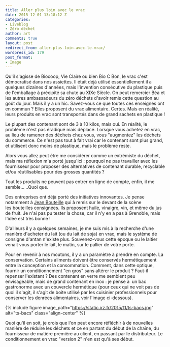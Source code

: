 ```yaml
---
title: Aller plus loin avec le vrac
date: 2015-12-01 13:18:12 Z
categories:
- Liveblog
- Zéro déchet
author: art
comments: true
layout: post
redirect_from: aller-plus-loin-avec-le-vrac/
wordpress_id: 179
post_format:
- Image
---
```


Qu'il s'agisse de Biocoop, Vie Claire ou bien Bio C Bon, le vrac c'est démocratisé dans nos assiettes. Il était déjà utilisé essentiellement il a quelques dizaines d'années, mais l'invention consécutive du plastique puis de l'emballage à précipité sa chute au XIXe Siècle. On peut remercier Béa et les autres ambassadeurs du zéro déchets d'avoir remis cette question au goût du jour. Mais il y a un hic. Savez-vous ce que toutes ces enseignes ont en commun ? Elles proposent du vrac alimentaire. Certes. Mais en réalité, leurs produits en vrac sont transportés dans de grand sachets en plastique !

Le plupart des contenant sont de 3 à 10 kilos, mais oui. En réalité, le problème n'est pas éradiqué mais déplacé. Lorsque vous achetez en vrac, au lieu de ramener des déchets chez vous, vous "augmentez" les déchets du commerce. Ce n'est pas tout à fait vrai car le contenant sont plus grand, et utilisent donc moins de plastique, mais le problème reste.

Alors vous allez peut être me considérer comme un extrémiste du déchet, mais ma réflexion m'a porté jusqu'ici : pourquoi ne pas travailler avec les fournisseur pour proposer des alternatives de contenant durable, recyclable et/ou réutilisables pour des grosses quantités ?

Tout les produits ne peuvent pas entrer en ligne de compte, enfin, il me semble... ..Quoi que.

Des entreprises ont déjà porté des initiatives innovantes. Je pense notamment à [Jean Bouteille](http://www.jeanbouteille.fr/) qui à remis sur le devant de la scène les bouteilles consignées. Ils proposent huile, vinaigre, vin, et même du jus de fruit. Je n'ai pas pu tester la chose, car il n'y en a pas à Grenoble, mais l'idée est très bonne !

D'ailleurs il y a quelques semaines, je me suis mis à la recherche d'une manière d'acheter du lait (ou du lait de soja) en vrac, mais le système de consigne d'antan n'existe plus. Souvenez-vous cette époque ou le laitier venait vous porter le lait, le matin, sur le pallier de votre porte.

Pour en revenir à nos moutons, il y a un paramètre à prendre en compte. La conservation. Certains aliments doivent être conservés hermétiquement entre la conception et la consommation. Comment, dans cette optique, fournir un conditionnement "en gros" sans altérer le produit ? Faut-il repenser l'existant ? Des contenant en verre me semblent peu envisageable, mais de grand contenant en inox : je pense à  un bac gastronorme avec un couvercle hermétique (pour ceux qui ne voit pas de quoi il s'agit, il s'agit de boite utilisé par les cuisinier professionnels pour conserver les denrées alimentaires, voir l'image ci-dessous).

{% include figure image_path="https://static.irz.fr/2015/11/ts-bacs.jpg" alt="ts-bacs" class="align-center" %}

Quoi qu'il en soit, je crois que l'on peut encore réfléchir à de nouvelles manière de réduire les déchets et ce en partant du début de la chaîne, du fournisseur de matière première au client, en passant par le distributeur. Le conditionnement en vrac "version 2" n'en est qu'à ses début.
